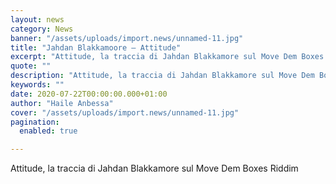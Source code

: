 ```yaml
---
layout: news
category: News
banner: "/assets/uploads/import.news/unnamed-11.jpg"
title: "Jahdan Blakkamoore – Attitude"
excerpt: "Attitude, la traccia di Jahdan Blakkamore sul Move Dem Boxes Riddim"
quote: ""
description: "Attitude, la traccia di Jahdan Blakkamore sul Move Dem Boxes Riddim"
keywords: ""
date: 2020-07-22T00:00:00.000+01:00
author: "Haile Anbessa"
cover: "/assets/uploads/import.news/unnamed-11.jpg"
pagination:
  enabled: true

---
```


Attitude, la traccia di Jahdan Blakkamore sul Move Dem Boxes Riddim